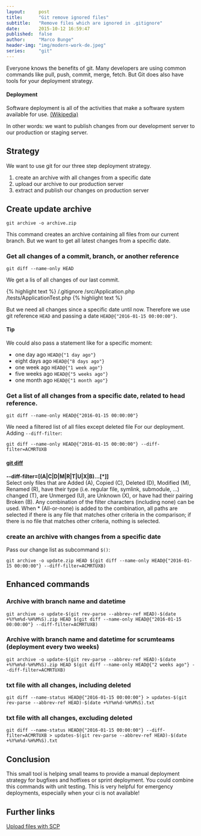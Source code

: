 ```yaml
---
layout:     post
title:      "Git remove ignored files"
subtitle:   "Remove files which are ignored in .gitignore"
date:       2015-10-12 16:59:47
published:  false
author:     "Marco Bunge"
header-img: "img/modern-work-de.jpeg"
series:     "git"
---
```


Everyone knows the benefits of git. Many developers are using common commands like pull, push, commit, merge, fetch. But Git does also have tools for your deployment strategy.

<div class="callout callout-info">
  <h4>Deployment</h4>
  <p>Software deployment is all of the activities that make a software system available for use. <a href="https://en.wikipedia.org/wiki/Software_deployment" targte="_blank">(Wikipedia)</a></p>
</div>

In other words: we want to publish changes from our development server to our production or staging server.

## Strategy

We want to use git for our three step deployment strategy.

1. create an archive with all changes from a specific date
2. upload our archive to our production server
3. extract and publish our changes on production server

## Create update archive

`git archive -o archive.zip`

This command creates an archive containing all files from our current branch. But we want to get all latest changes from a specific date. 

### Get all changes of a commit, branch, or another reference

`git diff --name-only HEAD`

We get a lis of all changes of our last commit.

{% highlight text %}
/.gitignore
/src/Application.php
/tests/ApplicationTest.php
{% highlight text %}

But we need all changes since a specific date until now. Therefore we use git reference `HEAD` and passing a date `HEAD@{"2016-01-15 00:00:00"}`. 

<div class="callout callout-info">
    <h4>Tip</h4>
    <p>We could also pass a statement like for a specific moment:</p>
    <ul>
      <li>one day ago <code>HEAD@{"1 day ago"}</code></li>
      <li>eight days ago <code>HEAD@{"8 days ago"}</code></li>
      <li>one week ago <code>HEAD@{"1 week ago"}</code></li>
      <li>five weeks ago <code>HEAD@{"5 weeks ago"}</code></li>
      <li>one month ago <code>HEAD@{"1 month ago"}</code></li>
    </ul>
</div>

### Get a list of all changes from a specific date, related to head reference.

`git diff --name-only HEAD@{"2016-01-15 00:00:00"}`

We need a filtered list of all files except deleted file For our deployment. Adding `--diff-filter`:

`git diff --name-only HEAD@{"2016-01-15 00:00:00"} --diff-filter=ACMRTUXB`

<div class="callout callout-info">
    <h4><a href="https://git-scm.com/docs/git-diff" target="_blank">git diff</a></h4>
    <p><b>--diff-filter=[(A|C|D|M|R|T|U|X|B)…​[*]]</b><br>Select only files that are Added (A), Copied (C), Deleted (D), Modified (M), Renamed (R), have their type (i.e. regular file, symlink, submodule, …​) changed (T), are Unmerged (U), are Unknown (X), or have had their pairing Broken (B). Any combination of the filter characters (including none) can be used. When * (All-or-none) is added to the combination, all paths are selected if there is any file that matches other criteria in the comparison; if there is no file that matches other criteria, nothing is selected.</p>
</div>

### create an archive with changes from a specific date

Pass our change list as subcommand `$()`:

`git archive -o update.zip HEAD $(git diff --name-only HEAD@{"2016-01-15 00:00:00"} --diff-filter=ACMRTUXB)`

## Enhanced commands

### Archive with branch name and datetime

`git archive -o update-$(git rev-parse --abbrev-ref HEAD)-$(date +%Y%m%d-%H%M%S).zip HEAD $(git diff --name-only HEAD@{"2016-01-15 00:00:00"} --diff-filter=ACMRTUXB)`

### Archive with branch name and datetime for scrumteams (deployment every two weeks)

`git archive -o update-$(git rev-parse --abbrev-ref HEAD)-$(date +%Y%m%d-%H%M%S).zip HEAD $(git diff --name-only HEAD@{"2 weeks ago"} --diff-filter=ACMRTUXB)`

### txt file with all changes, including deleted

`git diff --name-status HEAD@{"2016-01-15 00:00:00"} > updates-$(git rev-parse --abbrev-ref HEAD)-$(date +%Y%m%d-%H%M%S).txt`

### txt file with all changes, excluding deleted

`git diff --name-status HEAD@{"2016-01-15 00:00:00"} --diff-filter=ACMRTUXB > updates-$(git rev-parse --abbrev-ref HEAD)-$(date +%Y%m%d-%H%M%S).txt`

## Conclusion

This small tool is helping small teams to provide a manual deployment strategy for bugfixes and hotfixes or sprint deployment. You could combine this commands with unit testing. This is very helpful for emergency deployments, especially when your ci is not available!

## Further links

<a href="http://www.binarytides.com/linux-scp-command/" target="_blank">Upload files with SCP</a>
